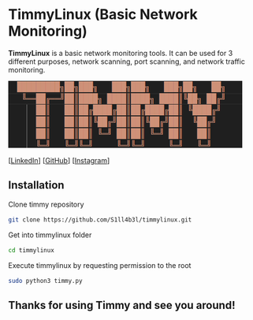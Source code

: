# TimmyLinux (Basic Network Monitoring)

**TimmyLinux** is a basic network monitoring tools. It can be used for 3 different purposes, network scanning, port scanning, and network traffic monitoring.

![Timmy Logo](image/timmylogo.jpg)



[[LinkedIn](https://www.linkedin.com/in/timothy-widjaja-1746982a2/)] [[GitHub](https://github.com/S1ll4b3l/timmylinux)] [[Instagram](https://www.instagram.com/sill_abel/)]


## Installation

Clone timmy repository

```bash
git clone https://github.com/S1ll4b3l/timmylinux.git
```

Get into timmylinux folder
```bash
cd timmylinux
```

Execute timmylinux by requesting permission to the root
```bash
sudo python3 timmy.py
```

##  Thanks for using Timmy and see you around!
